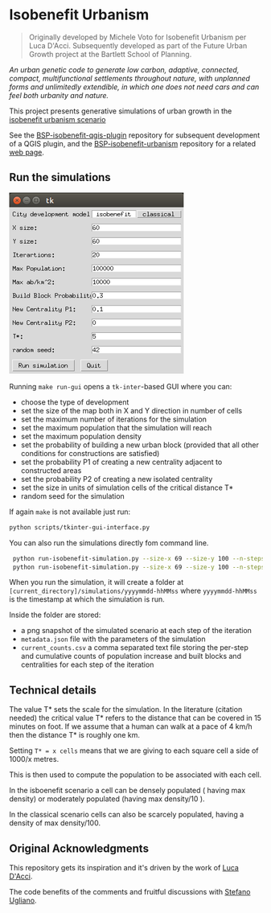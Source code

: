 # Isobenefit Urbanism

> Originally developed by Michele Voto for Isobenefit Urbanism per Luca D'Acci. Subsequently developed as part of the Future Urban Growth project at the Bartlett School of Planning.

_An urban genetic code to generate low carbon, adaptive, connected, compact, multifunctional settlements throughout nature, with unplanned forms and unlimitedly extendible, in which one does not need cars and can feel both urbanity and nature._

This project presents generative simulations of urban growth in the [isobenefit urbanism scenario](https://lucadacci.wixsite.com/dacci/isobenefit-urbanism-morphogenesis)

See the [BSP-isobenefit-qgis-plugin](https://github.com/UCL/BSP-isobenefit-qgis-plugin) repository for subsequent development of a QGIS plugin, and the [BSP-isobenefit-urbanism](https://github.com/UCL/BSP-isobenefit-urbanism) repository for a related [web page](https://github-pages.ucl.ac.uk/BSP-isobenefit-urbanism).

## Run the simulations

![GUI interface](gui-interface-example.png?raw=true)

Running `make run-gui` opens a `tk-inter`-based GUI
where you can:

- choose the type of development
- set the size of the map both in X and Y direction in number of cells
- set the maximum number of iterations for the simulation
- set the maximum population that the simulation will reach
- set the maximum population density
- set the probability of building a new urban block (provided that all other conditions for constructions are satisfied)
- set the probability P1 of creating a new centrality adjacent to constructed areas
- set the probability P2 of creating a new isolated centrality
- set the size in units of simulation cells of the critical distance T\*
- random seed for the simulation

If again `make` is not available just run:

```bash
python scripts/tkinter-gui-interface.py
```

You can also run the simulations directly fom command line.

```bash
 python run-isobenefit-simulation.py --size-x 69 --size-y 100 --n-steps 20 --initialization-mode image --input-filepath initial_config_1.png
 python run-isobenefit-simulation.py --size-x 69 --size-y 100 --n-steps 20 --initialization-mode list --build-probability 0.3 --neighboring-centrality-probability 0.01 --isolated-centrality-probability 0.05

```

When you run the simulation, it will create a folder at `[current_directory]/simulations/yyyymmdd-hhMMss`
where `yyyymmdd-hhMMss` is the timestamp at which the simulation is run.

Inside the folder are stored:

- a png snapshot of the simulated scenario at each step of the iteration
- `metadata.json` file with the parameters of the simulation
- `current_counts.csv` a comma separated text file storing the per-step and cumulative counts of population increase and built blocks and centralities for each step of the iteration

## Technical details

The value T* sets the scale for the simulation.
In the literature (citation needed) the critical value T* refers to the distance that can be covered in 15 minutes on foot.
If we assume that a human can walk at a pace of 4 km/h then the distance T\* is roughly one km.

Setting `T* = x cells` means that we are giving to each square cell a side of 1000/x metres.

This is then used to compute the population to be associated with each cell.

In the isboenefit scenario a cell can be densely populated ( having max density)
or moderately populated (having max density/10 ).

In the classical scenario cells can also be scarcely populated, having a density of max density/100.

## Original Acknowledgments

This repository gets its inspiration and it's driven by the work of [Luca D'Acci](https://sites.google.com/view/lucadacci).

The code benefits of the comments and fruitful discussions with [Stefano Ugliano](https://about.me/stefanougliano).

